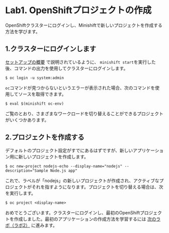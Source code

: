 # Lab1. OpenShiftプロジェクトの作成

OpenShiftクラスターにログインし、Minishiftで新しいプロジェクトを作成する方法を学びます。

## 1.クラスターにログインします

[セットアップの概要](../README-ja.md) で説明されているように、 `minishift start`を実行した後、コマンドの出力を使用してクラスターにログインします。

```
$ oc login -u system:admin
```

`oc`コマンドが見つからないというエラーが表示された場合、次のコマンドを使用してソースを取得できます。

```
$ eval $(minishift oc-env)
```

ご覧のとおり、さまざまなワークロードを切り替えることができるプロジェクトがいくつかあります。

## 2.プロジェクトを作成する

デフォルトのプロジェクト設定がすでにあるはずですが、新しいアプリケーション用に新しいプロジェクトを作成します。

```
$ oc new-project nodejs-echo --display-name="nodejs" --description="Sample Node.js app"
```

これで、ラベルが「nodejs」の新しいプロジェクトが作成され、アクティブなプロジェクトがそれを指すようになります。プロジェクトを切り替える場合は、次を実行します。

```
$ oc project <display-name>
```

おめでとうございます。クラスターにログインし、最初のOpenShiftプロジェクトを作成しました。最初のアプリケーションの作成方法を学習するには [次のラボ（ラボ2）](../Lab2/README-ja.md) に進みます。
